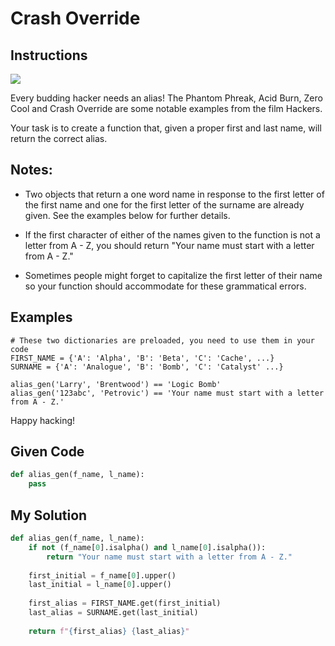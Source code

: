 # Crash Override

## Instructions

![](https://media.giphy.com/media/13AN8X7jBIm15m/giphy.gif)

Every budding hacker needs an alias! The Phantom Phreak, Acid Burn, Zero Cool and Crash Override are some notable examples from the film Hackers.

Your task is to create a function that, given a proper first and last name, will return the correct alias.

## Notes:
- Two objects that return a one word name in response to the first letter of the first name and one for the first letter of the surname are already given. See the examples below for further details.

- If the first character of either of the names given to the function is not a letter from A - Z, you should return "Your name must start with a letter from A - Z."

- Sometimes people might forget to capitalize the first letter of their name so your function should accommodate for these grammatical errors.

## Examples
```
# These two dictionaries are preloaded, you need to use them in your code
FIRST_NAME = {'A': 'Alpha', 'B': 'Beta', 'C': 'Cache', ...}
SURNAME = {'A': 'Analogue', 'B': 'Bomb', 'C': 'Catalyst' ...}

alias_gen('Larry', 'Brentwood') == 'Logic Bomb'
alias_gen('123abc', 'Petrovic') == 'Your name must start with a letter from A - Z.'
```

Happy hacking!

## Given Code
```python
def alias_gen(f_name, l_name):
    pass
```

## My Solution
```python
def alias_gen(f_name, l_name):
    if not (f_name[0].isalpha() and l_name[0].isalpha()):
        return "Your name must start with a letter from A - Z."
    
    first_initial = f_name[0].upper()
    last_initial = l_name[0].upper()
    
    first_alias = FIRST_NAME.get(first_initial)
    last_alias = SURNAME.get(last_initial)
    
    return f"{first_alias} {last_alias}"
```
